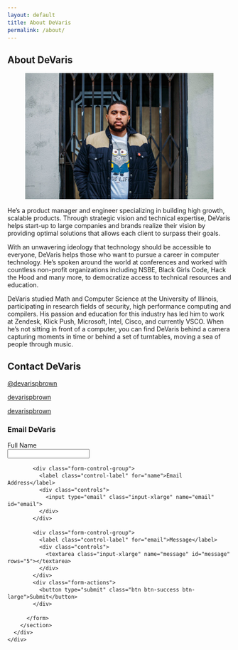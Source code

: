 ```yaml
---
layout: default
title: About DeVaris
permalink: /about/
---
```


<div class="about-container">
  <div class="about-content">
    <div class="row">
      <div class="col-xs-12 col-md-8">
        <h2>About DeVaris</h2>
          <figure>
            <img class="img-responsive portrait" src="/images/devaris.jpg" alt="DeVaris Brown Portrait">
          </figure>
          <p>
            He’s a product manager and engineer specializing in building high growth, scalable products. Through strategic vision and technical expertise, DeVaris helps start-up to large companies and brands realize their vision by providing optimal solutions that allows each client to surpass their goals.
          </p>
          <p>
            With an unwavering ideology that technology should be accessible to everyone, DeVaris helps those who want to pursue a career in computer technology. He’s spoken around the world at conferences and worked with countless non-profit organizations including NSBE, Black Girls Code, Hack the Hood and many more, to democratize access to technical resources and education.
          </p>
          <p>
            DeVaris studied Math and Computer Science at the University of Illinois, participating in research fields of security, high performance computing and compilers. His passion and education for this industry has led him to work at Zendesk, Klick Push, Microsoft, Intel, Cisco, and currently VSCO. When he’s not sitting in front of a computer, you can find DeVaris behind a camera capturing moments in time or behind a set of turntables, moving a sea of people through music.
        </p>
      </div>
      <div class="col-xs-12 col-md-4">
        <h2>Contact DeVaris</h2>
        <p>
          <i class="fa fa-twitter fa-lg contact-icon"></i><a class="contact-text" href="https://twitter.com/devarispbrown" target="blank">@devarispbrown</a>
        </p>
        <p>
          <i class="fa fa-linkedin fa-lg contact-icon"></i><a class="contact-text" href="http://linkedin.com/in/devarispbrown" target="blank">devarispbrown</a>
        </p>
        <p>
          <i class="fa fa-github fa-lg contact-icon"></i><a class="contact-text" href="https://github.com/devarispbrown" target="blank">devarispbrown</a>
        </p>
        <section id="send-email">
          <h3>Email DeVaris</h3>
          <form class="form-horizontal" id="contact" accept-charset="UTF-8">
            <div class="form-control-group">
              <label class="control-label" for="name">Full Name</label>
              <div class="controls">
                <input type="text" class="input-xlarge" name="name" id="name">
              </div>
            </div>

            <div class="form-control-group">
              <label class="control-label" for="name">Email Address</label>
              <div class="controls">
                <input type="email" class="input-xlarge" name="email" id="email">
              </div>
            </div>

            <div class="form-control-group">
              <label class="control-label" for="email">Message</label>
              <div class="controls">
                <textarea class="input-xlarge" name="message" id="message" rows="5"></textarea>
              </div>
            </div>
            <div class="form-actions">
              <button type="submit" class="btn btn-success btn-large">Submit</button>
            </div>

          </form>
        </section>
      </div>
    </div>
  </div>
</div>

